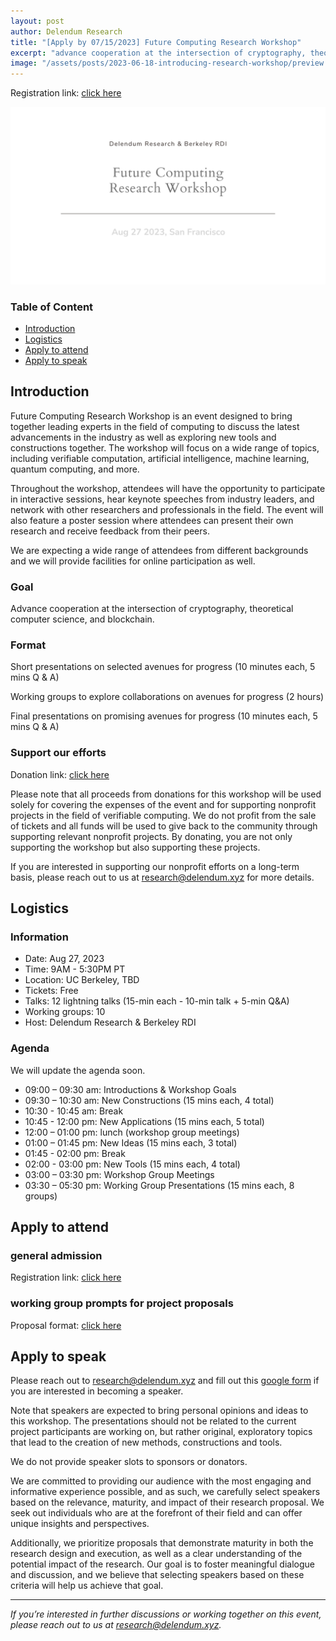 ```yaml
---
layout: post
author: Delendum Research
title: "[Apply by 07/15/2023] Future Computing Research Workshop"
excerpt: "advance cooperation at the intersection of cryptography, theoretical computer science, and blockchain"
image: "/assets/posts/2023-06-18-introducing-research-workshop/preview.jpg"
---
```


Registration link: [click here](https://forms.gle/XMyNABxj2LGeMsbX9)

![graph](/assets/posts/2023-06-18-introducing-research-workshop/preview.jpg)

### Table of Content

- [Introduction](#introduction)
- [Logistics](#logistics)
- [Apply to attend](#apply-to-attend)
- [Apply to speak](#apply-to-speak)

## Introduction

Future Computing Research Workshop is an event designed to bring together leading experts in the field of computing to discuss the latest advancements in the industry as well as exploring new tools and constructions together. The workshop will focus on a wide range of topics, including verifiable computation, artificial intelligence, machine learning, quantum computing, and more.

Throughout the workshop, attendees will have the opportunity to participate in interactive sessions, hear keynote speeches from industry leaders, and network with other researchers and professionals in the field. The event will also feature a poster session where attendees can present their own research and receive feedback from their peers.

We are expecting a wide range of attendees from different backgrounds and we will provide facilities for online participation as well.

### Goal

Advance cooperation at the intersection of cryptography, theoretical computer science, and blockchain.

### Format

Short presentations on selected avenues for progress (10 minutes each, 5 mins Q & A)

Working groups to explore collaborations on avenues for progress (2 hours)

Final presentations on promising avenues for progress (10 minutes each, 5 mins Q & A)

### Support our efforts

Donation link: [click here](https://www.eventbrite.com/e/606777867937)

Please note that all proceeds from donations for this workshop will be used solely for covering the expenses of the event and for supporting nonprofit projects in the field of verifiable computing. We do not profit from the sale of tickets and all funds will be used to give back to the community through supporting relevant nonprofit projects. By donating, you are not only supporting the workshop but also supporting these projects.

If you are interested in supporting our nonprofit efforts on a long-term basis, please reach out to us at research@delendum.xyz for more details.

## Logistics

### Information

- Date: Aug 27, 2023
- Time: 9AM - 5:30PM PT
- Location: UC Berkeley, TBD
- Tickets: Free
- Talks: 12 lightning talks (15-min each - 10-min talk + 5-min Q&A)
- Working groups: 10 
- Host: Delendum Research & Berkeley RDI

### Agenda

We will update the agenda soon.

- 09:00 – 09:30 am: Introductions & Workshop Goals
- 09:30 – 10:30 am: New Constructions (15 mins each, 4 total)
- 10:30 - 10:45 am: Break
- 10:45 - 12:00 pm: New Applications (15 mins each, 5 total)
- 12:00 – 01:00 pm: lunch (workshop group meetings)
- 01:00 – 01:45 pm: New Ideas (15 mins each, 3 total)
- 01:45 - 02:00 pm: Break
- 02:00 - 03:00 pm: New Tools (15 mins each, 4 total)
- 03:00 – 03:30 pm: Workshop Group Meetings
- 03:30 – 05:30 pm: Working Group Presentations (15 mins each, 8 groups)

## Apply to attend

### general admission

Registration link: [click here](https://forms.gle/XMyNABxj2LGeMsbX9)

### working group prompts for project proposals

Proposal format: [click here](https://docs.google.com/document/d/1ifj_uGrlaXbBMBRLjVeCkQc1MdfZrpEX/edit?usp=sharing&ouid=105337105111275177447&rtpof=true&sd=true)

## Apply to speak

Please reach out to research@delendum.xyz and fill out this [google form](https://docs.google.com/forms/d/e/1FAIpQLSc71LWseHL_Kmxi31fioBb8KIyBoVHD_7TkXCBi97WO79Jt0g/viewform) if you are interested in becoming a speaker.

Note that speakers are expected to bring personal opinions and ideas to this workshop. The presentations should not be related to the current project participants are working on, but rather original, exploratory topics that lead to the creation of new methods, constructions and tools.

We do not provide speaker slots to sponsors or donators.

We are committed to providing our audience with the most engaging and informative experience possible, and as such, we carefully select speakers based on the relevance, maturity, and impact of their research proposal. We seek out individuals who are at the forefront of their field and can offer unique insights and perspectives. 

Additionally, we prioritize proposals that demonstrate maturity in both the research design and execution, as well as a clear understanding of the potential impact of the research. Our goal is to foster meaningful dialogue and discussion, and we believe that selecting speakers based on these criteria will help us achieve that goal.


__________________________________

_If you’re interested in further discussions or working together on this event, please reach out to us at research@delendum.xyz._






